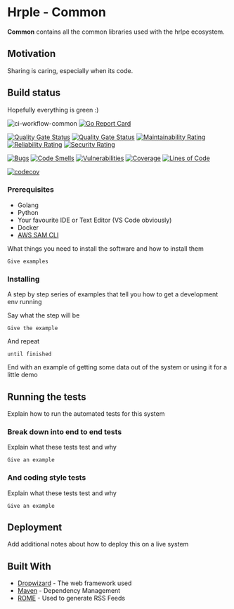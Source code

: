 # Hrple - Common

**Common** contains all the common libraries used with the hrlpe ecosystem.

## Motivation

Sharing is caring, especially when its code.

## Build status

Hopefully everything is green :)

![ci-workflow-common](https://github.com/hrple/common/workflows/ci-workflow-common/badge.svg)
[![Go Report Card](https://goreportcard.com/badge/github.com/hrple/common)](https://goreportcard.com/report/github.com/hrple/common)

[![Quality Gate Status](https://sonarcloud.io/api/project_badges/measure?project=hrple_common&metric=alert_status)](https://sonarcloud.io/dashboard?id=hrple_common)
[![Quality Gate Status](https://sonarcloud.io/api/project_badges/measure?project=hrple_common&metric=alert_status)](https://sonarcloud.io/dashboard?id=hrple_common)
[![Maintainability Rating](https://sonarcloud.io/api/project_badges/measure?project=hrple_common&metric=sqale_rating)](https://sonarcloud.io/dashboard?id=hrple_common)
[![Reliability Rating](https://sonarcloud.io/api/project_badges/measure?project=hrple_common&metric=reliability_rating)](https://sonarcloud.io/dashboard?id=hrple_common)
[![Security Rating](https://sonarcloud.io/api/project_badges/measure?project=hrple_common&metric=security_rating)](https://sonarcloud.io/dashboard?id=hrple_common)

[![Bugs](https://sonarcloud.io/api/project_badges/measure?project=hrple_common&metric=bugs)](https://sonarcloud.io/dashboard?id=hrple_common)
[![Code Smells](https://sonarcloud.io/api/project_badges/measure?project=hrple_common&metric=code_smells)](https://sonarcloud.io/dashboard?id=hrple_common)
[![Vulnerabilities](https://sonarcloud.io/api/project_badges/measure?project=hrple_common&metric=vulnerabilities)](https://sonarcloud.io/dashboard?id=hrple_common)
[![Coverage](https://sonarcloud.io/api/project_badges/measure?project=hrple_common&metric=coverage)](https://sonarcloud.io/dashboard?id=hrple_common)
[![Lines of Code](https://sonarcloud.io/api/project_badges/measure?project=hrple_common&metric=ncloc)](https://sonarcloud.io/dashboard?id=hrple_common)

[![codecov](https://codecov.io/gh/hrple/common/branch/master/graph/badge.svg)](https://codecov.io/gh/hrple/common)

### Prerequisites

- Golang
- Python
- Your favourite IDE or Text Editor (VS Code obviously)
- Docker
- [AWS SAM CLI](https://docs.aws.amazon.com/serverless-application-model/latest/developerguide/serverless-sam-cli-install.html)

What things you need to install the software and how to install them

```
Give examples
```

### Installing

A step by step series of examples that tell you how to get a development env running

Say what the step will be

```
Give the example
```

And repeat

```
until finished
```

End with an example of getting some data out of the system or using it for a little demo

## Running the tests

Explain how to run the automated tests for this system

### Break down into end to end tests

Explain what these tests test and why

```
Give an example
```

### And coding style tests

Explain what these tests test and why

```
Give an example
```

## Deployment

Add additional notes about how to deploy this on a live system

## Built With

- [Dropwizard](http://www.dropwizard.io/1.0.2/docs/) - The web framework used
- [Maven](https://maven.apache.org/) - Dependency Management
- [ROME](https://rometools.github.io/rome/) - Used to generate RSS Feeds